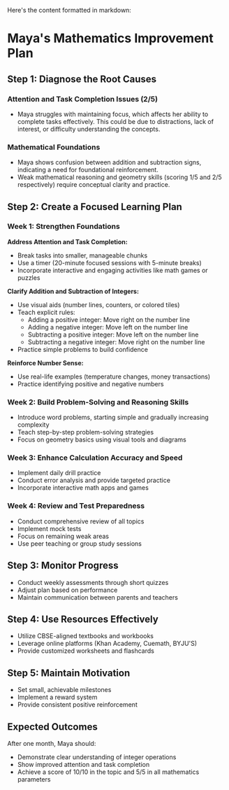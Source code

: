Here's the content formatted in markdown:

# Maya's Mathematics Improvement Plan

## Step 1: Diagnose the Root Causes

### Attention and Task Completion Issues (2/5)
* Maya struggles with maintaining focus, which affects her ability to complete tasks effectively. This could be due to distractions, lack of interest, or difficulty understanding the concepts.

### Mathematical Foundations
* Maya shows confusion between addition and subtraction signs, indicating a need for foundational reinforcement.
* Weak mathematical reasoning and geometry skills (scoring 1/5 and 2/5 respectively) require conceptual clarity and practice.

## Step 2: Create a Focused Learning Plan

### Week 1: Strengthen Foundations
**Address Attention and Task Completion:**
* Break tasks into smaller, manageable chunks
* Use a timer (20-minute focused sessions with 5-minute breaks)
* Incorporate interactive and engaging activities like math games or puzzles

**Clarify Addition and Subtraction of Integers:**
* Use visual aids (number lines, counters, or colored tiles)
* Teach explicit rules:
  * Adding a positive integer: Move right on the number line
  * Adding a negative integer: Move left on the number line
  * Subtracting a positive integer: Move left on the number line
  * Subtracting a negative integer: Move right on the number line
* Practice simple problems to build confidence

**Reinforce Number Sense:**
* Use real-life examples (temperature changes, money transactions)
* Practice identifying positive and negative numbers

### Week 2: Build Problem-Solving and Reasoning Skills
* Introduce word problems, starting simple and gradually increasing complexity
* Teach step-by-step problem-solving strategies
* Focus on geometry basics using visual tools and diagrams

### Week 3: Enhance Calculation Accuracy and Speed
* Implement daily drill practice
* Conduct error analysis and provide targeted practice
* Incorporate interactive math apps and games

### Week 4: Review and Test Preparedness
* Conduct comprehensive review of all topics
* Implement mock tests
* Focus on remaining weak areas
* Use peer teaching or group study sessions

## Step 3: Monitor Progress
* Conduct weekly assessments through short quizzes
* Adjust plan based on performance
* Maintain communication between parents and teachers

## Step 4: Use Resources Effectively
* Utilize CBSE-aligned textbooks and workbooks
* Leverage online platforms (Khan Academy, Cuemath, BYJU'S)
* Provide customized worksheets and flashcards

## Step 5: Maintain Motivation
* Set small, achievable milestones
* Implement a reward system
* Provide consistent positive reinforcement

## Expected Outcomes
After one month, Maya should:
* Demonstrate clear understanding of integer operations
* Show improved attention and task completion
* Achieve a score of 10/10 in the topic and 5/5 in all mathematics parameters
